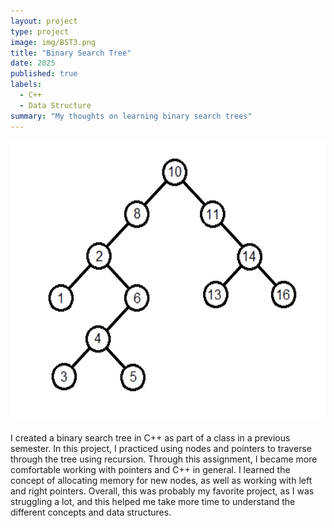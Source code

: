 ```yaml
---
layout: project
type: project
image: img/BST3.png
title: "Binary Search Tree"
date: 2025
published: true
labels:
  - C++
  - Data Structure
summary: "My thoughts on learning binary search trees"
---
```


<img height = "450px" class="img-fluid" src="../img/BST2.jpg">


I created a binary search tree in C++ as part of a class in a previous semester.
In this project, I practiced using nodes and pointers to traverse through the tree
using recursion. 
  Through this assignment, I became more comfortable working with pointers and C++
in general. I learned the concept of allocating memory for new nodes, as well as
working with left and right pointers. Overall, this was probably my favorite project, 
as I was struggling a lot, and this helped me take more time to understand the
different concepts and data structures. 






